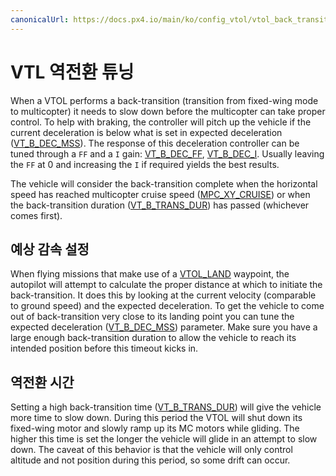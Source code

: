 ```yaml
---
canonicalUrl: https://docs.px4.io/main/ko/config_vtol/vtol_back_transition_tuning
---
```


# VTL 역전환 튜닝

When a VTOL performs a back-transition (transition from fixed-wing mode to multicopter) it needs to slow down before the multicopter can take proper control. To help with braking, the controller will pitch up the vehicle if the current deceleration is below what is set in expected deceleration ([VT_B_DEC_MSS](../advanced_config/parameter_reference.md#VT_B_DEC_MSS)). The response of this deceleration controller can be tuned through a `FF` and a `I` gain: [VT_B_DEC_FF](../advanced_config/parameter_reference.md#VT_B_DEC_FF), [VT_B_DEC_I](../advanced_config/parameter_reference.md#VT_B_DEC_I). Usually leaving the `FF` at 0 and increasing the `I` if required yields the best results.

The vehicle will consider the back-transition complete when the horizontal speed has reached multicopter cruise speed ([MPC_XY_CRUISE](../advanced_config/parameter_reference.md#MPC_XY_CRUISE)) or when the back-transition duration ([VT_B_TRANS_DUR](../advanced_config/parameter_reference.md#VT_B_TRANS_DUR)) has passed (whichever comes first).

## 예상 감속 설정

When flying missions that make use of a [VTOL_LAND](https://mavlink.io/en/messages/common.html#MAV_CMD_NAV_VTOL_LAND) waypoint, the autopilot will attempt to calculate the proper distance at which to initiate the back-transition. It does this by looking at the current velocity (comparable to ground speed) and the expected deceleration. To get the vehicle to come out of back-transition very close to its landing point you can tune the expected deceleration ([VT_B_DEC_MSS](../advanced_config/parameter_reference.md#VT_B_DEC_MSS)) parameter. Make sure you have a large enough back-transition duration to allow the vehicle to reach its intended position before this timeout kicks in.

## 역전환 시간

Setting a high back-transition time ([VT_B_TRANS_DUR](../advanced_config/parameter_reference.md#VT_B_TRANS_DUR)) will give the vehicle more time to slow down. During this period the VTOL will shut down its fixed-wing motor and slowly ramp up its MC motors while gliding. The higher this time is set the longer the vehicle will glide in an attempt to slow down. The caveat of this behavior is that the vehicle will only control altitude and not position during this period, so some drift can occur.
